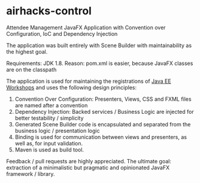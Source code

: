 airhacks-control
================

Attendee Management JavaFX Application with Convention over Configuration, IoC and Dependency Injection

The application was built entirely with Scene Builder with maintainability as the highest goal.

Requirements: JDK 1.8. Reason: pom.xml is easier, because JavaFX classes are on the classpath

The application is used for maintaining the registrations of [Java EE Workshops](http://airhacks.com)
and uses the following design principles:

1. Convention Over Configuration: Presenters, Views, CSS and FXML files are named after a convention
2. Dependency Injection: Backed services / Business Logic are injected for better testability / simplicity
3. Generated Scene Builder code is encapsulated and separated from the business logic / presentation logic
4. Binding is used for communication between views and presenters, as well as, for input validation.
5. Maven is used as build tool.

Feedback / pull requests are highly appreciated. The ultimate goal: extraction of a minimalistic but
pragmatic and opinionated JavaFX framework / library.